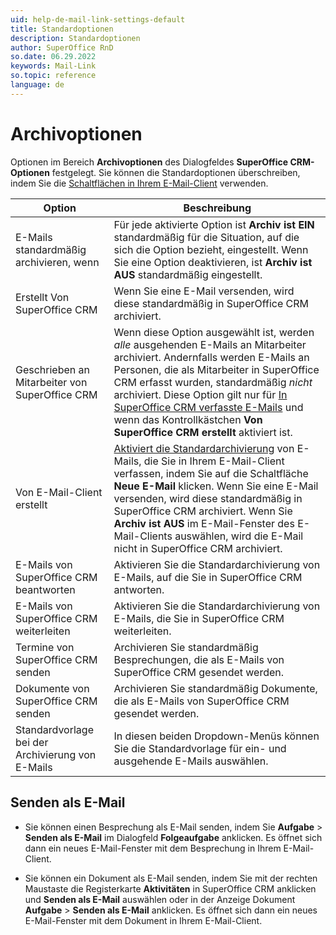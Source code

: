 ```yaml
---
uid: help-de-mail-link-settings-default
title: Standardoptionen
description: Standardoptionen
author: SuperOffice RnD
so.date: 06.29.2022
keywords: Mail-Link
so.topic: reference
language: de
---
```


# Archivoptionen

Optionen im Bereich **Archivoptionen** des Dialogfeldes **SuperOffice CRM-Optionen** festgelegt. Sie können die Standardoptionen überschreiben, indem Sie die [Schaltflächen in Ihrem E-Mail-Client][2] verwenden.

| Option | Beschreibung |
|---|---|
| E-Mails standardmäßig archivieren, wenn | Für jede aktivierte Option ist **Archiv ist EIN** standardmäßig für die Situation, auf die sich die Option bezieht, eingestellt. Wenn Sie eine Option deaktivieren, ist **Archiv ist AUS** standardmäßig eingestellt. |
| Erstellt Von SuperOffice CRM | Wenn Sie eine E-Mail versenden, wird diese standardmäßig in SuperOffice CRM archiviert. |
| Geschrieben an Mitarbeiter von SuperOffice CRM | Wenn diese Option ausgewählt ist, werden *alle* ausgehenden E-Mails an Mitarbeiter archiviert. Andernfalls werden E-Mails an Personen, die als Mitarbeiter in SuperOffice CRM erfasst wurden, standardmäßig *nicht* archiviert. Diese Option gilt nur für [In SuperOffice CRM verfasste E-Mails][4] und wenn das Kontrollkästchen **Von SuperOffice CRM erstellt** aktiviert ist.
| Von E-Mail-Client erstellt | [Aktiviert die Standardarchivierung][5] von E-Mails, die Sie in Ihrem E-Mail-Client verfassen, indem Sie auf die Schaltfläche **Neue E-Mail** klicken. Wenn Sie eine E-Mail versenden, wird diese standardmäßig in SuperOffice CRM archiviert. Wenn Sie **Archiv ist AUS** im E-Mail-Fenster des E-Mail-Clients auswählen, wird die E-Mail nicht in SuperOffice CRM archiviert. |
| E-Mails von SuperOffice CRM beantworten | Aktivieren Sie die Standardarchivierung von E-Mails, auf die Sie in SuperOffice CRM antworten. |
| E-Mails von SuperOffice CRM weiterleiten | Aktivieren Sie die Standardarchivierung von E-Mails, die Sie in SuperOffice CRM weiterleiten. |
| Termine von SuperOffice CRM senden | Archivieren Sie standardmäßig Besprechungen, die als E-Mails von SuperOffice CRM gesendet werden. |
| Dokumente von SuperOffice CRM senden | Archivieren Sie standardmäßig Dokumente, die als E-Mails von SuperOffice CRM gesendet werden. |
| Standardvorlage bei der Archivierung von E-Mails | In diesen beiden Dropdown-Menüs können Sie die Standardvorlage für ein- und ausgehende E-Mails auswählen. |

## Senden als E-Mail

* Sie können einen Besprechung als E-Mail senden, indem Sie **Aufgabe** > **Senden als E-Mail** im Dialogfeld **Folgeaufgabe** anklicken. Es öffnet sich dann ein neues E-Mail-Fenster mit dem Besprechung in Ihrem E-Mail-Client.

* Sie können ein Dokument als E-Mail senden, indem Sie mit der rechten Maustaste die Registerkarte **Aktivitäten** in SuperOffice CRM anklicken und **Senden als E-Mail** auswählen oder in der Anzeige Dokument **Aufgabe** > **Senden als E-Mail** anklicken. Es öffnet sich dann ein neues E-Mail-Fenster mit dem Dokument in Ihrem E-Mail-Client.

<!-- Referenced links -->
[2]: ../index.md
[4]: ../create-in-superoffice.md
[5]: archive-by-default.md

<!-- Referenced images -->
